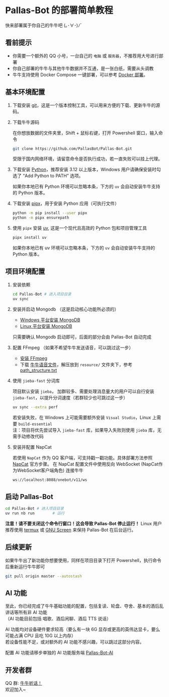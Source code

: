 # Pallas-Bot 的部署简单教程

快来部署属于你自己的牛牛吧 (｡･∀･)ﾉﾞ

## 看前提示

- 你需要一个额外的 QQ 小号，一台自己的 `电脑` 或 `服务器`，不推荐用大号进行部署
- 你自己部署的牛牛与其他牛牛数据并不互通，是一张白纸，需要从头调教
- 牛牛支持使用 Docker Compose 一键部署，可以参考 [Docker 部署](DockerDeployment.md)。

## 基本环境配置

1. 下载安装 [git](https://git-scm.com/downloads)，这是一个版本控制工具，可以用来方便的下载、更新牛牛的源码。
2. 下载牛牛源码

    在你想放数据的文件夹里，Shift + 鼠标右键，打开 Powershell 窗口，输入命令

    ```bash
    git clone https://github.com/PallasBot/Pallas-Bot.git
    ```

    受限于国内网络环境，请留意命令是否执行成功，若一直失败可以挂上代理。

3. 下载安装 [Python](https://www.python.org/downloads/)，推荐安装 3.12 以上版本，Windows 用户请确保安装时勾选了 “Add Python to PATH” 选项。

    如果你本地已有 Python 环境可以忽略本条，下方的 `uv` 会自动安装牛牛支持的 Python 版本。

4. 下载安装 [pipx](https://pypa.github.io/pipx/installation/)，用于安装 Python 应用（可执行文件）

    ```bash
    python -m pip install --user pipx
    python -m pipx ensurepath
    ```

5. 使用 `pipx` 安装 [uv](https://docs.astral.sh/uv/getting-started/installation/), 这是一个现代且高效的 Python 包和项目管理工具

    ```bash
    pipx install uv
    ```

    如果你本地已有 uv 环境可以忽略本条，下方的 `uv` 会自动安装牛牛支持的 Python 版本。

## 项目环境配置

1. 安装依赖

    ```bash
    cd Pallas-Bot # 进入项目目录
    uv sync
    ```

2. 安装并启动 Mongodb （这是启动核心功能所必须的）

    - [Windows 平台安装 MongoDB](https://www.runoob.com/mongodb/mongodb-window-install.html)
    - [Linux 平台安装 MongoDB](https://www.runoob.com/mongodb/mongodb-linux-install.html)

    只需要确认 Mongodb 启动即可，后面的部分会由 Pallas-Bot 自动完成

3. 配置 FFmpeg （如果不希望牛牛发送语音，可以跳过这一步）

    - [安装 FFmpeg](https://docs.go-cqhttp.org/guide/quick_start.html#%E5%AE%89%E8%A3%85-ffmpeg)
    - 下载 [牛牛语音文件](https://huggingface.co/pallasbot/Pallas-Bot/blob/main/voices.zip)，解压放到 `resource/` 文件夹下，参考 [path_structure.txt](../resource/voices/path_structure.txt)

4. 使用 `jieba-fast` 分词库

    项目默认安装 `jieba`， 加群较多、需要处理消息量大的用户可以自行安装 `jieba-fast`，以提升分词速度（若群较少也可跳过这一步）  

    ```bash
    uv sync --extra perf
    ```

    若安装失败，在 Windows 上可能需要额外安装 `Visual Studio`，Linux 上需要 `build-essential`  
    注：项目将优先尝试导入 `jieba-fast` 库，如果导入失败则使用 `jieba` 库，无需手动修改代码

5. 安装并配置 NapCat

    若使用 `NapCat` 作为 QQ 客户端，可支持戳一戳功能。具体部署方法参照 [NapCat](https://napneko.github.io/) 官方步骤。
    在 NapCat 配置文件中使用反向 WebSocket (NapCat作为WebSocket客户端角色) 连接牛牛

    ```bash
    ws://localhost:8088/onebot/v11/ws
    ```

## 启动 Pallas-Bot

```bash
cd Pallas-Bot # 进入项目目录
uv run nb run        # 运行
```

**注意！请不要关闭这个命令行窗口！这会导致 Pallas-Bot 停止运行！**
Linux 用户推荐使用 [termux](https://termux.dev/) 或 [GNU Screen](https://zhuanlan.zhihu.com/p/405968623) 来保持 Pallas-Bot 在后台运行。

## 后续更新

如果牛牛出了新功能你想要使用，同样在项目目录下打开 Powershell，执行命令后重新运行牛牛即可

```bash
git pull origin master --autostash
```

## AI 功能

至此，你已经完成了牛牛基础功能的配置，包括复读、轮盘、夺舍、基本的酒后乱讲话等所有非 AI 功能  
（AI 功能目前包括 唱歌、酒后闲聊、酒后 TTS 说话）  

AI 功能均对设备硬件要求较高（要么有一块 6G 显存或更高的英伟达显卡，要么可能占满 CPU 且吃 10G 以上内存）  
若设备性能不足，或对额外的 AI 功能不感兴趣，可以跳过这部分内容。

配置 AI 功能请移步单独的 AI 功能服务端 [Pallas-Bot-AI](https://github.com/PallasBot/Pallas-Bot-AI)

## 开发者群

QQ 群: [牛牛听话！](https://jq.qq.com/?_wv=1027&k=tlLDuWzc)  
欢迎加入~
